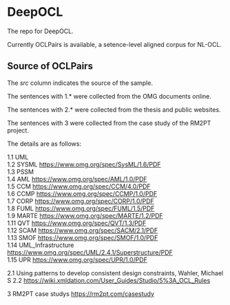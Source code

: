 # DeepOCL

The repo for DeepOCL.

Currently OCLPairs is available, a setence-level aligned corpus for NL-OCL.

## Source of OCLPairs

The *src* column indicates the source of the sample.

The sentences with 1.* were collected from the OMG documents online.

The sentences with 2.* were collected from the thesis and public websites.

The sentences with 3 were collected from the case study of the RM2PT project.

The details are as follows:

1.1 UML  
1.2 SYSML https://www.omg.org/spec/SysML/1.6/PDF  
1.3 PSSM  
1.4 AML https://www.omg.org/spec/AML/1.0/PDF  
1.5 CCM https://www.omg.org/spec/CCM/4.0/PDF  
1.6 CCMP https://www.omg.org/spec/CCMP/1.0/PDF  
1.7 CORP https://www.omg.org/spec/CORP/1.0/PDF  
1.8 FUML https://www.omg.org/spec/FUML/1.5/PDF  
1.9 MARTE https://www.omg.org/spec/MARTE/1.2/PDF  
1.11 QVT https://www.omg.org/spec/QVT/1.3/PDF  
1.12 SCAM  https://www.omg.org/spec/SACM/2.1/PDF   
1.13 SMOF https://www.omg.org/spec/SMOF/1.0/PDF   
1.14 UML_Infrastructure https://www.omg.org/spec/UML/2.4.1/Superstructure/PDF   
1.15 UPR https://www.omg.org/spec/UPR/1.0/PDF      

2.1 Using patterns to develop consistent design constraints, Wahler, Michael S
2.2 https://wiki.xmldation.com/User_Guides/Studio/5%3A_OCL_Rules

3 RM2PT case studys  https://rm2pt.com/casestudy

